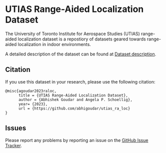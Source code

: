 # UTIAS Range-Aided Localization Dataset

The University of Toronto Institute for Aerospace Studies (UTIAS) range-aided localization dataset is a repostiory of datasets geared towards range-aided localization in indoor environments. 

A detailed description of the dataset can be found at [Dataset description](https://utiasdsl.github.io/utias_ra_loc/). 

## Citation

If you use this dataset in your research, please use the following citation:

```
@misc{agoudar2023raloc,
      title = {UTIAS Range-Aided Localization Dataset}, 
      author = {Abhishek Goudar and Angela P. Schoellig},
      year= {2023},
      url = {https://github.com/abhigoudar/utias_ra_loc}
}
```
## Issues
Please report any problems by reporting an issue on the [GitHub Issue Tracker](https://github.com/utiasDSL/utias_ra_loc/issues).
